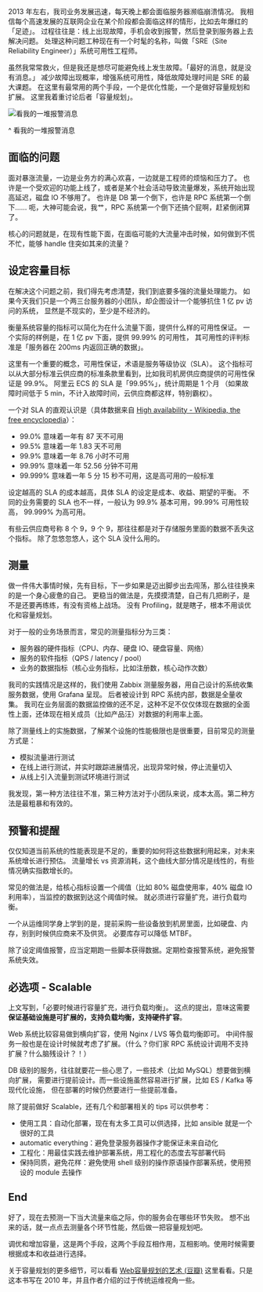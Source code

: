 

2013 年左右，我司业务发展迅速，每天晚上都会面临服务器濒临崩溃情况。
我相信每个高速发展的互联网企业在某个阶段都会面临这样的情形，比如去年爆红的「足迹」。
过程往往是：线上出现故障，手机会收到报警，然后登录到服务器上去解决问题。
处理这种问题工种现在有一个时髦的名称，叫做「SRE（Site Reliability Engineer）」系统可用性工程师。

虽然我常常救火，但是我还是想尽可能避免线上发生故障。「最好的消息，就是没有消息。」
减少故障出现概率，增强系统可用性，降低故障处理时间是 SRE 的最大课题。
在这里有最常用的两个手段，一个是优化性能，一个是做好容量规划和扩展。
这里我着重讨论后者「容量规划」。

![看我的一堆报警消息](https://e25ba8-log4d-c.dijingchao.com/upload_dropbox/201606/message.png)

^ 看我的一堆报警消息

<!-- more -->

## 面临的问题

面对暴涨流量，一边是业务方的满心欢喜，一边就是工程师的烦恼和压力了。
也许是一个受欢迎的功能上线了，或者是某个社会活动导致流量爆发，系统开始出现高延迟，磁盘 IO 不够用了。
也许是 DB 第一个倒下，也许是 RPC 系统第一个倒下……
呃，大神可能会说，我艹，RPC 系统第一个倒下还搞个屁啊，赶紧倒闭算了。

核心的问题就是，在现有性能下面，在面临可能的大流量冲击时候，如何做到不慌不忙，能够 handle 住突如其来的流量？


## 设定容量目标

在解决这个问题之前，我们得先考虑清楚，我们到底要多强的流量处理能力。
如果今天我们只是一个两三台服务器的小团队，却企图设计一个能够抗住 1 亿 pv 访问的系统，
显然是不现实的，至少是不经济的。

衡量系统容量的指标可以简化为在什么流量下面，提供什么样的可用性保证。
一个实际的样例是，在 1 亿 pv 下面，提供 99.99% 的可用性，
其可用性的评判标准是「服务器在 200ms 内返回正确的数据」。

这里有一个重要的概念，可用性保证，术语是服务等级协议（SLA）。
这个指标可以从大部分标准云供应商的标准条款里看到，比如我司机房供应商提供的可用性保证是 99.9%。
阿里云 ECS 的 SLA 是「99.95%」，统计周期是 1 个月
（如果故障时间低于 5 min，不计入故障时间，云供应商都这样，特别霸权）。

一个对 SLA 的直观认识是（具体数据来自 [High availability - Wikipedia, the free encyclopedia](https://en.wikipedia.org/wiki/High_availability#Percentage_calculation)）：

*   99.0% 意味着一年有 87 天不可用
*   99.5% 意味着一年 1.83 天不可用
*   99.9% 意味着一年 8.76 小时不可用
*   99.99% 意味着一年 52.56 分钟不可用
*   99.999% 意味着一年 5 分 15 秒不可用，这是高可用的一般标准

设定越高的 SLA 的成本越高，具体 SLA 的设定是成本、收益、期望的平衡。
不同的业务需要的 SLA 也不一样，一般认为 99.9% 基本可用，99.99% 可用性较高，
99.999% 为高可用。

有些云供应商号称 8 个 9，9 个 9，那往往都是对于存储服务里面的数据不丢失这个指标。
除了忽悠忽悠人，这个 SLA 没什么用的。

## 测量

做一件伟大事情时候，先有目标，下一步如果是迈出脚步出去闯荡，那么往往换来的是一个身心疲惫的自己。
更稳当的做法是，先摸摸清楚，自己有几把刷子，是不是还要再练练，有没有资格上战场。
没有 Profiling，就是瞎子，根本不用谈优化和容量规划。

对于一般的业务场景而言，常见的测量指标分为三类：

*   服务器的硬件指标（CPU、内存、硬盘 IO、硬盘容量、网络）
*   服务的软件指标（QPS / latency / pool）
*   业务的数据指标（核心业务指标，比如注册数，核心动作次数）

我司的实践情况是这样的，我们使用 Zabbix 测量服务器，用自己设计的系统收集服务数据，使用 Grafana 呈现。
后者被设计到 RPC 系统内部，数据是全量收集。
我司在业务层面的数据监控做的还不足，这种不足不仅仅体现在数据的全面性上面，还体现在相关成员（比如产品汪）对数据的利用率上面。

除了测量线上的实施数据，了解某个设施的性能极限也是很重要，目前常见的测量方式是：

*   模拟流量进行测试
*   在线上进行测试，并实时跟踪进展情况，出现异常时候，停止流量切入
*   从线上引入流量到测试环境进行测试

我发现，第一种方法往往不准，第三种方法对于小团队来说，成本太高。第二种方法是最粗暴和有效的。


## 预警和提醒

仅仅知道当前系统的性能表现是不足的，重要的如何将这些数据利用起来，对未来系统增长进行预估。
流量增长 vs 资源消耗，这个曲线大部分情况是线性的，有些情况确实指数增长的。

常见的做法是，给核心指标设置一个阈值（比如 80% 磁盘使用率，40% 磁盘 IO 利用率），当监控的数据到达这个阈值时候。
就必须进行容量扩充，进行负载均衡。

一个从运维同学身上学到的是，提前采购一些设备放到机房里面，比如硬盘、内存，别到时候供应商来不及供货。
必要库存可以降低 MTBF。

除了设定阈值报警，应当定期跑一些脚本获得数据。定期检查报警系统，避免报警系统失效。


## 必选项 - Scalable

上文写到，「必要时候进行容量扩充，进行负载均衡」。
这点的提出，意味这需要**保证基础设施是可扩展的，支持负载均衡，支持硬件扩容**。

Web 系统比较容易做到横向扩容，使用 Nginx / LVS 等负载均衡即可。
中间件服务一般也是在设计时候就考虑了扩展。（什么？你们家 RPC 系统设计调用不支持扩展？什么脑残设计？！）

DB 级别的服务，往往就要花一些心思了，一些技术（比如 MySQL）想要做到横向扩展，
需要进行提前设计。而一些设施虽然容易进行扩展，比如 ES / Kafka 等现代化设施，
但在部署的时候仍然要进行一些提前准备。

除了提前做好 Scalable，还有几个和部署相关的 tips 可以供参考：

*   使用工具：自动化部署，现在有太多工具可以供选择，比如 ansible 就是一个很好的工具
*   automatic everything：避免登录服务器操作才能保证未来自动化
*   工程化：用最佳实践去维护部署系统，用工程化的态度去写部署代码
*   保持同质，避免花样：避免使用 shell 级别的操作原语操作部署系统，使用预设的 module 去操作


## End

好了，现在去预测一下当大流量来临之际，你的服务会在哪些环节失败。
想不出来的话，就一点点去测量各个环节性能，然后做一把容量规划吧。

调优和增加容量，这是两个手段，这两个手段互相作用，互相影响。使用时候需要根据成本和收益进行选择。

关于容量规划的更多细节，可以看看 [Web容量规划的艺术 (豆瓣)](https://book.douban.com/subject/4200645/)
这里看看。只是这本书写在 2010 年，并且作者介绍的过于传统运维视角一些。

